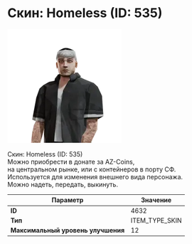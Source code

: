 # Скин: Homeless (ID: 535)

![Item Image](../img/4632.webp?raw=true)

Скин: Homeless (ID: 535)<br>Можно приобрести в донате за AZ-Coins,<br>на центральном рынке, или с контейнеров в порту СФ.<br>Используется для изменения внешнего вида персонажа. <br>Можно надеть, передать, выкинуть.


| Параметр | Значение |
|----------|----------|
| **ID** | 4632 |
| **Тип** | ITEM_TYPE_SKIN |
| **Максимальный уровень улучшения** | 12 |

